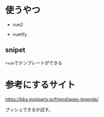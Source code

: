 # 使うやつ

- vue2

- vuetify

## snipet

`<vue`でテンプレートができる

# 参考にするサイト

https://bbs.mojiparty.jp/friend/apex-legends/

プッシュできるか試す。
